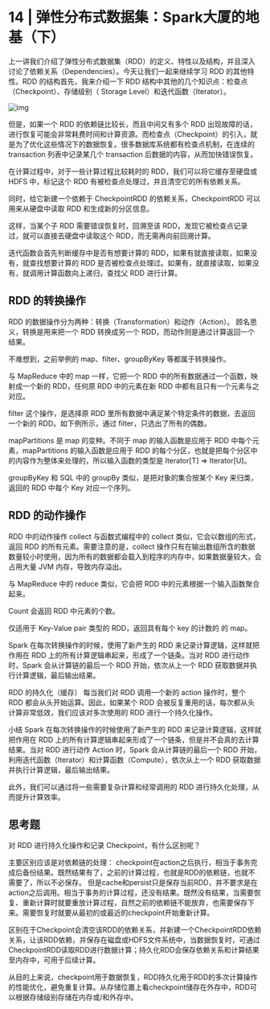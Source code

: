 # 14 | 弹性分布式数据集：Spark大厦的地基（下）

上一讲我们介绍了弹性分布式数据集（RDD）的定义、特性以及结构，并且深入讨论了依赖关系（Dependencies）。今天让我们一起来继续学习 RDD 的其他特性。RDD 的结构首先，我来介绍一下 RDD 结构中其他的几个知识点：检查点（Checkpoint）、存储级别（ Storage Level）和迭代函数（Iterator）。

![img](https://static001.geekbang.org/resource/image/8c/1c/8cae25f4d16a34be77fd3e84133d6a1c.png)

但是，如果一个 RDD 的依赖链比较长，而且中间又有多个 RDD 出现故障的话，进行恢复可能会非常耗费时间和计算资源。而检查点（Checkpoint）的引入，就是为了优化这些情况下的数据恢复。很多数据库系统都有检查点机制，在连续的 transaction 列表中记录某几个 transaction 后数据的内容，从而加快错误恢复。

在计算过程中，对于一些计算过程比较耗时的 RDD，我们可以将它缓存至硬盘或 HDFS 中，标记这个 RDD 有被检查点处理过，并且清空它的所有依赖关系。

同时，给它新建一个依赖于 CheckpointRDD 的依赖关系，CheckpointRDD 可以用来从硬盘中读取 RDD 和生成新的分区信息。

这样，当某个子 RDD 需要错误恢复时，回溯至该 RDD，发现它被检查点记录过，就可以直接去硬盘中读取这个 RDD，而无需再向前回溯计算。

迭代函数会首先判断缓存中是否有想要计算的 RDD，如果有就直接读取，如果没有，就查找想要计算的 RDD 是否被检查点处理过。如果有，就直接读取，如果没有，就调用计算函数向上递归，查找父 RDD 进行计算。

## RDD 的转换操作

RDD 的数据操作分为两种：转换（Transformation）和动作（Action）。
顾名思义，转换是用来把一个 RDD 转换成另一个 RDD，而动作则是通过计算返回一个结果。

不难想到，之前举例的 map、filter、groupByKey 等都属于转换操作。

与 MapReduce 中的 map 一样，它把一个 RDD 中的所有数据通过一个函数，映射成一个新的 RDD，任何原 RDD 中的元素在新 RDD 中都有且只有一个元素与之对应。

filter 这个操作，是选择原 RDD 里所有数据中满足某个特定条件的数据，去返回一个新的 RDD。如下例所示，通过 filter，只选出了所有的偶数。

mapPartitions 是 map 的变种。不同于 map 的输入函数是应用于 RDD 中每个元素，mapPartitions 的输入函数是应用于 RDD 的每个分区，也就是把每个分区中的内容作为整体来处理的，所以输入函数的类型是 Iterator[T] => Iterator[U]。

groupByKey 和 SQL 中的 groupBy 类似，是把对象的集合按某个 Key 来归类，返回的 RDD 中每个 Key 对应一个序列。

## RDD 的动作操作

RDD 中的动作操作 collect 与函数式编程中的 collect 类似，它会以数组的形式，返回 RDD 的所有元素。需要注意的是，collect 操作只有在输出数组所含的数据数量较小时使用，因为所有的数据都会载入到程序的内存中，如果数据量较大，会占用大量 JVM 内存，导致内存溢出。

与 MapReduce 中的 reduce 类似，它会把 RDD 中的元素根据一个输入函数聚合起来。

Count 会返回 RDD 中元素的个数。

仅适用于 Key-Value pair 类型的 RDD，返回具有每个 key 的计数的 的 map。

Spark 在每次转换操作的时候，使用了新产生的 RDD 来记录计算逻辑，这样就把作用在 RDD 上的所有计算逻辑串起来，形成了一个链条。当对 RDD 进行动作时，Spark 会从计算链的最后一个 RDD 开始，依次从上一个 RDD 获取数据并执行计算逻辑，最后输出结果。

RDD 的持久化（缓存）
每当我们对 RDD 调用一个新的 action 操作时，整个 RDD 都会从头开始运算。因此，如果某个 RDD 会被反复重用的话，每次都从头计算非常低效，我们应该对多次使用的 RDD 进行一个持久化操作。

小结
Spark 在每次转换操作的时候使用了新产生的 RDD 来记录计算逻辑，这样就把作用在 RDD 上的所有计算逻辑串起来形成了一个链条，但是并不会真的去计算结果。当对 RDD 进行动作 Action 时，Spark 会从计算链的最后一个 RDD 开始，利用迭代函数（Iterator）和计算函数（Compute），依次从上一个 RDD 获取数据并执行计算逻辑，最后输出结果。

此外，我们可以通过将一些需要复杂计算和经常调用的 RDD 进行持久化处理，从而提升计算效率。

## 思考题

对 RDD 进行持久化操作和记录 Checkpoint，有什么区别呢？

主要区别应该是对依赖链的处理：
checkpoint在action之后执行，相当于事务完成后备份结果。既然结果有了，之前的计算过程，也就是RDD的依赖链，也就不需要了，所以不必保存。
但是cache和persist只是保存当前RDD，并不要求是在action之后调用。相当于事务的计算过程，还没有结果。既然没有结果，当需要恢复、重新计算时就要重放计算过程，自然之前的依赖链不能放弃，也需要保存下来。需要恢复时就要从最初的或最近的checkpoint开始重新计算。

区别在于Checkpoint会清空该RDD的依赖关系，并新建一个CheckpointRDD依赖关系，让该RDD依赖，并保存在磁盘或HDFS文件系统中，当数据恢复时，可通过CheckpointRDD读取RDD进行数据计算；持久化RDD会保存依赖关系和计算结果至内存中，可用于后续计算。

从目的上来说，checkpoint用于数据恢复，RDD持久化用于RDD的多次计算操作的性能优化，避免重复计算。从存储位置上看checkpoint储存在外存中，RDD可以根据存储级别存储在内存或/和外存中。
